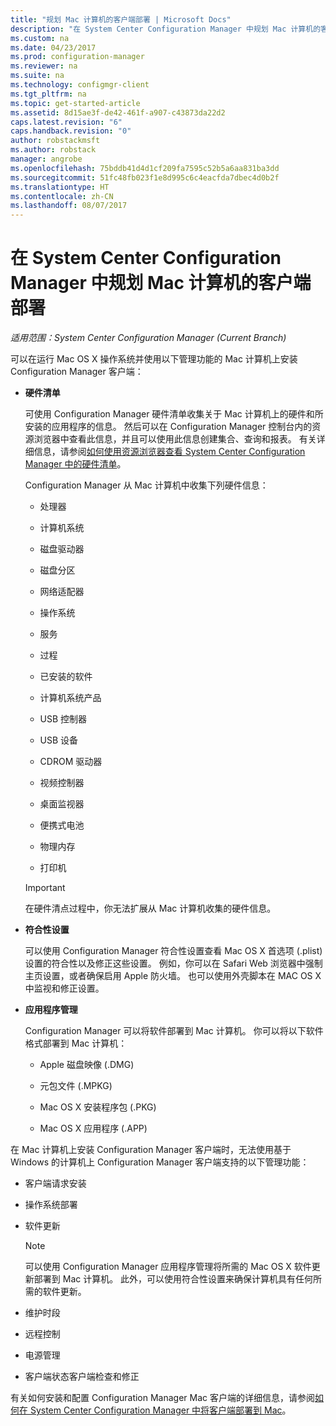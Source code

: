 ```yaml
---
title: "规划 Mac 计算机的客户端部署 | Microsoft Docs"
description: "在 System Center Configuration Manager 中规划 Mac 计算机的客户端部署。"
ms.custom: na
ms.date: 04/23/2017
ms.prod: configuration-manager
ms.reviewer: na
ms.suite: na
ms.technology: configmgr-client
ms.tgt_pltfrm: na
ms.topic: get-started-article
ms.assetid: 8d15ae3f-de42-461f-a907-c43873da22d2
caps.latest.revision: "6"
caps.handback.revision: "0"
author: robstackmsft
ms.author: robstack
manager: angrobe
ms.openlocfilehash: 75bddb41d4d1cf209fa7595c52b5a6aa831ba3dd
ms.sourcegitcommit: 51fc48fb023f1e8d995c6c4eacfda7dbec4d0b2f
ms.translationtype: HT
ms.contentlocale: zh-CN
ms.lasthandoff: 08/07/2017
---
```

# <a name="planning-for-client-deployment-to-mac-computers-in-system-center-configuration-manager"></a>在 System Center Configuration Manager 中规划 Mac 计算机的客户端部署

*适用范围：System Center Configuration Manager (Current Branch)*

可以在运行 Mac OS X 操作系统并使用以下管理功能的 Mac 计算机上安装 Configuration Manager 客户端：  

-   **硬件清单**  

     可使用 Configuration Manager 硬件清单收集关于 Mac 计算机上的硬件和所安装的应用程序的信息。 然后可以在 Configuration Manager 控制台内的资源浏览器中查看此信息，并且可以使用此信息创建集合、查询和报表。 有关详细信息，请参阅[如何使用资源浏览器查看 System Center Configuration Manager 中的硬件清单](../../../../core/clients/manage/inventory/use-resource-explorer-to-view-hardware-inventory.md)。  

     Configuration Manager 从 Mac 计算机中收集下列硬件信息：  

    -   处理器  

    -   计算机系统  

    -   磁盘驱动器  

    -   磁盘分区  

    -   网络适配器  

    -   操作系统  

    -   服务  

    -   过程  

    -   已安装的软件  

    -   计算机系统产品  

    -   USB 控制器  

    -   USB 设备  

    -   CDROM 驱动器  

    -   视频控制器  

    -   桌面监视器  

    -   便携式电池  

    -   物理内存  

    -   打印机  

    > [!IMPORTANT]  
    >  在硬件清点过程中，你无法扩展从 Mac 计算机收集的硬件信息。  

-   **符合性设置**  

     可以使用 Configuration Manager 符合性设置查看 Mac OS X 首选项 (.plist) 设置的符合性以及修正这些设置。 例如，你可以在 Safari Web 浏览器中强制主页设置，或者确保启用 Apple 防火墙。 也可以使用外壳脚本在 MAC OS X 中监视和修正设置。  

-   **应用程序管理**  

     Configuration Manager 可以将软件部署到 Mac 计算机。 你可以将以下软件格式部署到 Mac 计算机：  

    -   Apple 磁盘映像 (.DMG)  

    -   元包文件 (.MPKG)  

    -   Mac OS X 安装程序包 (.PKG)  

    -   Mac OS X 应用程序 (.APP)  

 在 Mac 计算机上安装 Configuration Manager 客户端时，无法使用基于 Windows 的计算机上 Configuration Manager 客户端支持的以下管理功能：  

-   客户端请求安装  

-   操作系统部署  

-   软件更新  

    > [!NOTE]  
    >  可以使用 Configuration Manager 应用程序管理将所需的 Mac OS X 软件更新部署到 Mac 计算机。 此外，可以使用符合性设置来确保计算机具有任何所需的软件更新。  

-   维护时段  

-   远程控制  

-   电源管理  

-   客户端状态客户端检查和修正  

 有关如何安装和配置 Configuration Manager Mac 客户端的详细信息，请参阅[如何在 System Center Configuration Manager 中将客户端部署到 Mac](../../../../core/clients/deploy/deploy-clients-to-macs.md)。
